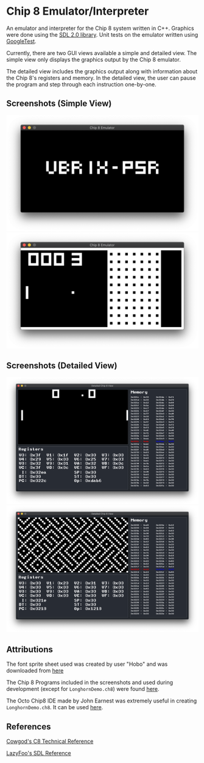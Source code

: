 # Chip 8 Emulator/Interpreter

An emulator and interpreter for the Chip 8 system written in C++.
Graphics were done using the [SDL 2.0 library](https://www.libsdl.org).
Unit tests on the emulator written using [GoogleTest](https://github.com/google/googletest).

Currently, there are two GUI views available a simple and detailed view. 
The simple view only displays the graphics output by the Chip 8 emulator.

The detailed view includes the graphics output along with information about the Chip 8's registers and memory.
In the detailed view, the user can pause the program and step through each instruction one-by-one.

## Screenshots (Simple View)

![](screenshots/vbrix.png)
![](screenshots/vbrix2.png)


## Screenshots (Detailed View)

![](screenshots/pong.png)
![](screenshots/maze.png)

## Attributions

The font sprite sheet used was created by user "Hobo" and was downloaded from [here](https://opengameart.org/content/monospace-bitmap-fonts-english-russian)

The Chip 8 Programs included in the screenshots and used during development (except for  `LonghornDemo.ch8`) were found [here](https://github.com/dmatlack/chip8/tree/master/roms).

The Octo Chip8 IDE made by John Earnest was extremely useful in creating `LonghornDemo.ch8`. It can be used [here](http://johnearnest.github.io/Octo/).

## References

[Cowgod's C8 Technical Reference](http://devernay.free.fr/hacks/chip8/C8TECH10.HTM#2.5)

[LazyFoo's SDL Reference](http://www.lazyfoo.net/tutorials/SDL/index.php)

